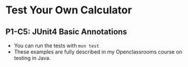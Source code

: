 # Test Your Own Calculator
## P1-C5: JUnit4 Basic Annotations

* You can run the tests with `mvn test`
* These examples are fully described in my Openclassrooms course on testing in Java.
 

